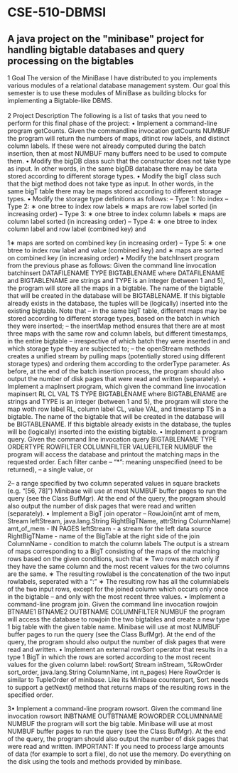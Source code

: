 # CSE-510-DBMSI
## A java project on the "minibase" project for handling bigtable databases and query processing on the bigtables

1 Goal
The version of the MiniBase I have distributed to you implements various modules of a relational database management
system. Our goal this semester is to use these modules of MiniBase as building blocks for implementing a Bigtable-like
DBMS.<br>
<br>
2 Project Description
The following is a list of tasks that you need to perform for this final phase of the project:
• Implement a command-line program getCounts. Given the commandline invocation
getCounts NUMBUF
the program will return the numbers of maps, ditinct row labels, and distinct column labels. If these were not already
computed during the batch insertion, then at most NUMBUF many buffers need to be used to compute them.
• Modify the bigDB class such that the constructor does not take type as input. In other words, in the same bigDB
database there may be data stored according to different storage types.
• Modify the bigT class such that the bigt method does not take type as input. In other words, in the same bigT
table there may be maps stored according to different storage types.
• Modify the storage type definitions as follows:
– Type 1: No index
– Type 2:
∗ one btree to index row labels
∗ maps are row label sorted (in increasing order)
– Type 3:
∗ one btree to index column labels
∗ maps are column label sorted (in increasing order)
– Type 4:
∗ one btree to index column label and row label (combined key) and

1∗ maps are sorted on combined key (in increasing order)
– Type 5:
∗ one btree to index row label and value (combined key) and
∗ maps are sorted on combined key (in increasing order)
• Modify the batchInsert program from the previous phase as follows: Given the command line invocation
batchinsert DATAFILENAME TYPE BIGTABLENAME
where DATAFILENAME and BIGTABLENAME are strings and TYPE is an integer (between 1 and 5), the program
will store all the maps in a bigtable. The name of the bigtable that will be created in the database will be
BIGTABLENAME. If this bigtable already exists in the database, the tuples will be (logically) inserted into the
existing bigtable.
Note that
– in the same bigT table, different maps may be stored according to different storage types, based on the batch
in which they were inserted;
– the insertMap method ensures that there are at most three maps with the same row and column labels, but
different timestamps, in the entire bigtable – irrespective of which batch they were inserted in and which
storage type they are subjected to;
– the openStream methods creates a unified stream by pulling maps (potentially stored using different storage
types) and ordering them according to the orderType parameter.
As before, at the end of the batch insertion process, the program should also output the number of disk pages that
were read and written (separately).
• Implement a mapInsert program, which given the command line invocation
mapinsert RL CL VAL TS TYPE BIGTABLENAME
where BIGTABLENAME are strings and TYPE is an integer (between 1 and 5), the program will store the map woth
row label RL, column label CL, value VAL, and timestamp TS in a bigtable. The name of the bigtable that will be
created in the database will be BIGTABLENAME. If this bigtable already exists in the database, the tuples will
be (logically) inserted into the existing bigtable.
• Implement a program query. Given the command line invocation
query BIGTABLENAME TYPE ORDERTYPE ROWFILTER COLUMNFILTER VALUEFILTER NUMBUF
the program will access the database and printout the matching maps in the requested order.
Each filter canbe
– “*”: meaning unspecified (need to be returned),
– a single value, or

2– a range specified by two column seperated values in square brackets (e.g. “[56, 78]”)
Minibase will use at most NUMBUF buffer pages to run the query (see the Class BufMgr).
At the end of the query, the program should also output the number of disk pages that were read and written
(separately).
• Implement a BigT join operator
– RowJoin(int amt of mem, Stream leftStream, java.lang.String RightBigTName, attrString ColumnName)
amt_of_mem - IN PAGES
leftStream - a stream for the left data source
RightBigTName - name of the BigTable at the right side of the join
ColumnName - condition to match the column labels
The output is a stream of maps corresponding to a BigT consisting of the maps of the matching rows based on
the given conditions, such that
∗ Two rows match only if they have the same column and the most recent values for the two columns are
the same.
∗ The resulting rowlabel is the concatenation of the two input rowlabels, seperated with a “:”
∗ The resulting row has all the columnlabels of the two input rows, except for the joined column which
occurs only once in the bigtable – and only with the most recent three values.
• Implement a command-line program join. Given the command line invocation
rowjoin BTNAME1 BTNAME2 OUTBTNAME COLUMNFILTER NUMBUF
the program will access the database to rowjoin the two bigtables and create a new type 1 big table with the given
table name. Minibase will use at most NUMBUF buffer pages to run the query (see the Class BufMgr).
At the end of the query, the program should also output the number of disk pages that were read and written.
• Implement an external rowSort operator that results in a type 1 BigT in which the rows are sorted according to
the most recent values for the given column label:
rowSort( Stream inStream,
%RowOrder sort_order,
java.lang.String ColumnName,
int n_pages)
Here RowOrder is similar to TupleOrder of minibase.
Like its Minibase counterpart, Sort needs to support a getNext() method that returns maps of the resulting
rows in the specified order.

3• Implement a command-line program rowsort. Given the command line invocation
rowsort INBTNAME OUTBTNAME ROWORDER COLUMNNAME NUMBUF
the program will sort the big table. Minibase will use at most NUMBUF buffer pages to run the query (see the Class
BufMgr).
At the end of the query, the program should also output the number of disk pages that were read and written.
IMPORTANT: If you need to process large amounts of data (for example to sort a file), do not use the memory. Do
everything on the disk using the tools and methods provided by minibase.
